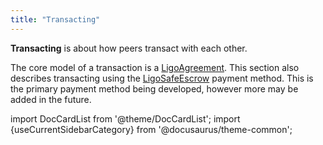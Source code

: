 ```yaml
---
title: "Transacting"
---
```


**Transacting** is about how peers transact with each other.

The core model of a transaction is a [LigoAgreement](../Reference/Vocabulary/LigoAgreement). This section also describes transacting using the [LigoSafeEscrow](../Reference/Vocabulary/LigoPaymentMethod/LigoSafeEscrow) payment method. This is the primary payment method being developed, however more may be added in the future.

import DocCardList from '@theme/DocCardList';
import {useCurrentSidebarCategory} from '@docusaurus/theme-common';

<DocCardList items={useCurrentSidebarCategory().items}/>